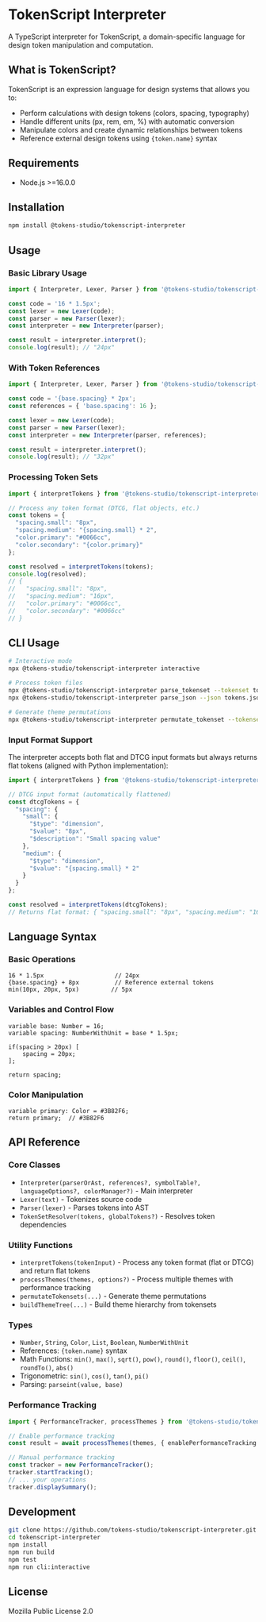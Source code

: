 # TokenScript Interpreter

A TypeScript interpreter for TokenScript, a domain-specific language for design token manipulation and computation.

## What is TokenScript?

TokenScript is an expression language for design systems that allows you to:

- Perform calculations with design tokens (colors, spacing, typography)
- Handle different units (px, rem, em, %) with automatic conversion
- Manipulate colors and create dynamic relationships between tokens
- Reference external design tokens using `{token.name}` syntax

## Requirements

- Node.js >=16.0.0

## Installation

```bash
npm install @tokens-studio/tokenscript-interpreter
```

## Usage

### Basic Library Usage

```typescript
import { Interpreter, Lexer, Parser } from '@tokens-studio/tokenscript-interpreter';

const code = '16 * 1.5px';
const lexer = new Lexer(code);
const parser = new Parser(lexer);
const interpreter = new Interpreter(parser);

const result = interpreter.interpret();
console.log(result); // "24px"
```

### With Token References

```typescript
import { Interpreter, Lexer, Parser } from '@tokens-studio/tokenscript-interpreter';

const code = '{base.spacing} * 2px';
const references = { 'base.spacing': 16 };

const lexer = new Lexer(code);
const parser = new Parser(lexer);
const interpreter = new Interpreter(parser, references);

const result = interpreter.interpret();
console.log(result); // "32px"
```

### Processing Token Sets

```typescript
import { interpretTokens } from '@tokens-studio/tokenscript-interpreter';

// Process any token format (DTCG, flat objects, etc.)
const tokens = {
  "spacing.small": "8px",
  "spacing.medium": "{spacing.small} * 2",
  "color.primary": "#0066cc",
  "color.secondary": "{color.primary}"
};

const resolved = interpretTokens(tokens);
console.log(resolved);
// {
//   "spacing.small": "8px",
//   "spacing.medium": "16px",
//   "color.primary": "#0066cc",
//   "color.secondary": "#0066cc"
// }
```

## CLI Usage

```bash
# Interactive mode
npx @tokens-studio/tokenscript-interpreter interactive

# Process token files
npx @tokens-studio/tokenscript-interpreter parse_tokenset --tokenset tokens.zip --output resolved.json
npx @tokens-studio/tokenscript-interpreter parse_json --json tokens.json --output resolved.json

# Generate theme permutations
npx @tokens-studio/tokenscript-interpreter permutate_tokenset --tokenset tokens.zip --permutate-on theme1 theme2 --permutate-to target --output permutations.json
```

### Input Format Support

The interpreter accepts both flat and DTCG input formats but always returns flat tokens (aligned with Python implementation):

```typescript
import { interpretTokens } from '@tokens-studio/tokenscript-interpreter';

// DTCG input format (automatically flattened)
const dtcgTokens = {
  "spacing": {
    "small": {
      "$type": "dimension",
      "$value": "8px",
      "$description": "Small spacing value"
    },
    "medium": {
      "$type": "dimension",
      "$value": "{spacing.small} * 2"
    }
  }
};

const resolved = interpretTokens(dtcgTokens);
// Returns flat format: { "spacing.small": "8px", "spacing.medium": "16px" }
```

## Language Syntax

### Basic Operations
```tokenscript
16 * 1.5px                    // 24px
{base.spacing} + 8px          // Reference external tokens
min(10px, 20px, 5px)         // 5px
```

### Variables and Control Flow
```tokenscript
variable base: Number = 16;
variable spacing: NumberWithUnit = base * 1.5px;

if(spacing > 20px) [
    spacing = 20px;
];

return spacing;
```

### Color Manipulation
```tokenscript
variable primary: Color = #3B82F6;
return primary;  // #3B82F6
```

## API Reference

### Core Classes

- `Interpreter(parserOrAst, references?, symbolTable?, languageOptions?, colorManager?)` - Main interpreter
- `Lexer(text)` - Tokenizes source code
- `Parser(lexer)` - Parses tokens into AST
- `TokenSetResolver(tokens, globalTokens?)` - Resolves token dependencies

### Utility Functions

- `interpretTokens(tokenInput)` - Process any token format (flat or DTCG) and return flat tokens
- `processThemes(themes, options?)` - Process multiple themes with performance tracking
- `permutateTokensets(...)` - Generate theme permutations
- `buildThemeTree(...)` - Build theme hierarchy from tokensets

### Types

- `Number`, `String`, `Color`, `List`, `Boolean`, `NumberWithUnit`
- References: `{token.name}` syntax
- Math Functions: `min()`, `max()`, `sqrt()`, `pow()`, `round()`, `floor()`, `ceil()`, `roundTo()`, `abs()`
- Trigonometric: `sin()`, `cos()`, `tan()`, `pi()`
- Parsing: `parseint(value, base)`

### Performance Tracking

```typescript
import { PerformanceTracker, processThemes } from '@tokens-studio/tokenscript-interpreter';

// Enable performance tracking
const result = await processThemes(themes, { enablePerformanceTracking: true });

// Manual performance tracking
const tracker = new PerformanceTracker();
tracker.startTracking();
// ... your operations
tracker.displaySummary();
```

## Development

```bash
git clone https://github.com/tokens-studio/tokenscript-interpreter.git
cd tokenscript-interpreter
npm install
npm run build
npm test
npm run cli:interactive
```

## License

Mozilla Public License 2.0
